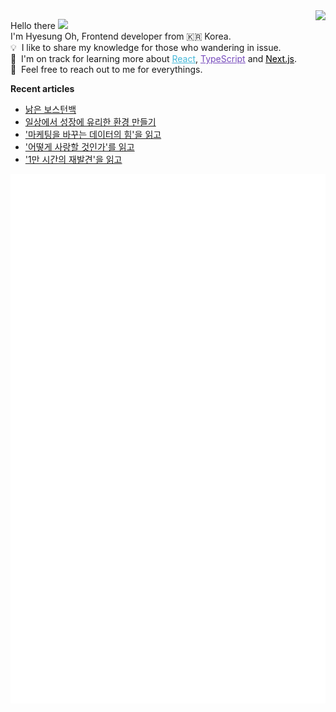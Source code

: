 <img align="right" src="https://hits.seeyoufarm.com/api/count/incr/badge.svg?url=https%3A%2F%2Fgithub.com%2Fhyesungoh%2Fhit-counter&count_bg=%238be9fd&title_bg=%2344475a&icon=riotgames.svg&icon_color=%23E7E7E7&title=hits&edge_flat=false">

<p align="left">

Hello there&nbsp;<img width=40 src="https://cdn.jsdelivr.net/gh/Th3Wall/assets-cdn/PersonalGithubReadme/HandGreet.gif" width="35px" /><br/>
I'm Hyesung Oh, Frontend developer from :kr: Korea. <br/>
💡 &nbsp;I like to share my knowledge for those who wandering in issue.<br/>
🌱 &nbsp;I'm on track for learning more about <a style="color:#45b8d8" href="https://reactjs.org/" target="_blank"><u>React</u></a>, <a style="color:#764ABC" href="https://www.typescriptlang.org/" target="_blank"><u>TypeScript</u></a> and <a style="color:#000000" href="https://nextjs.org/" target="_blank"><u>Next.js</u></a>.<br/>
💬 &nbsp;Feel free to reach out to me for everythings.<br/>

</p>

**Recent articles**
<!-- BLOG-POST-LIST:START -->
- [낡은 보스턴백](https://www.hyesungoh.xyz/2023-review)
- [일상에서 성장에 유리한 환경 만들기](https://www.hyesungoh.xyz/growth-in-everyday-life)
- [&#39;마케팅을 바꾸는 데이터의 힘&#39;을 읽고](https://www.hyesungoh.xyz/마케팅을-바꾸는-데이터의-힘)
- [&#39;어떻게 사랑할 것인가&#39;를 읽고](https://www.hyesungoh.xyz/어떻게-사랑할-것인가)
- [&#39;1만 시간의 재발견&#39;을 읽고](https://www.hyesungoh.xyz/1만-시간의-재발견)
<!-- BLOG-POST-LIST:END -->

![Metrics](/github-metrics.svg)
